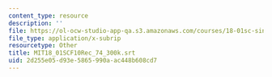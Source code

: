 ```yaml
---
content_type: resource
description: ''
file: https://ol-ocw-studio-app-qa.s3.amazonaws.com/courses/18-01sc-single-variable-calculus-fall-2010/2d255e05d93e5865990aac448b608cd7_MIT18_01SCF10Rec_74_300k.vtt
file_type: application/x-subrip
resourcetype: Other
title: MIT18_01SCF10Rec_74_300k.srt
uid: 2d255e05-d93e-5865-990a-ac448b608cd7
---
```

